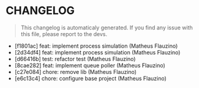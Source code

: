 # CHANGELOG
> This changelog is automaticaly generated.
> If you find any issue with this file, please report to the devs.


 - [f1801ac] feat: implement process simulation (Matheus Flauzino)
 - [2d34df4] feat: implement process simulation (Matheus Flauzino)
 - [d66416b] test: refactor test (Matheus Flauzino)
 - [8cae282] feat: implement queue poller (Matheus Flauzino)
 - [c27e084] chore: remove lib (Matheus Flauzino)
 - [e6c13c4] chore: configure base project (Matheus Flauzino)

